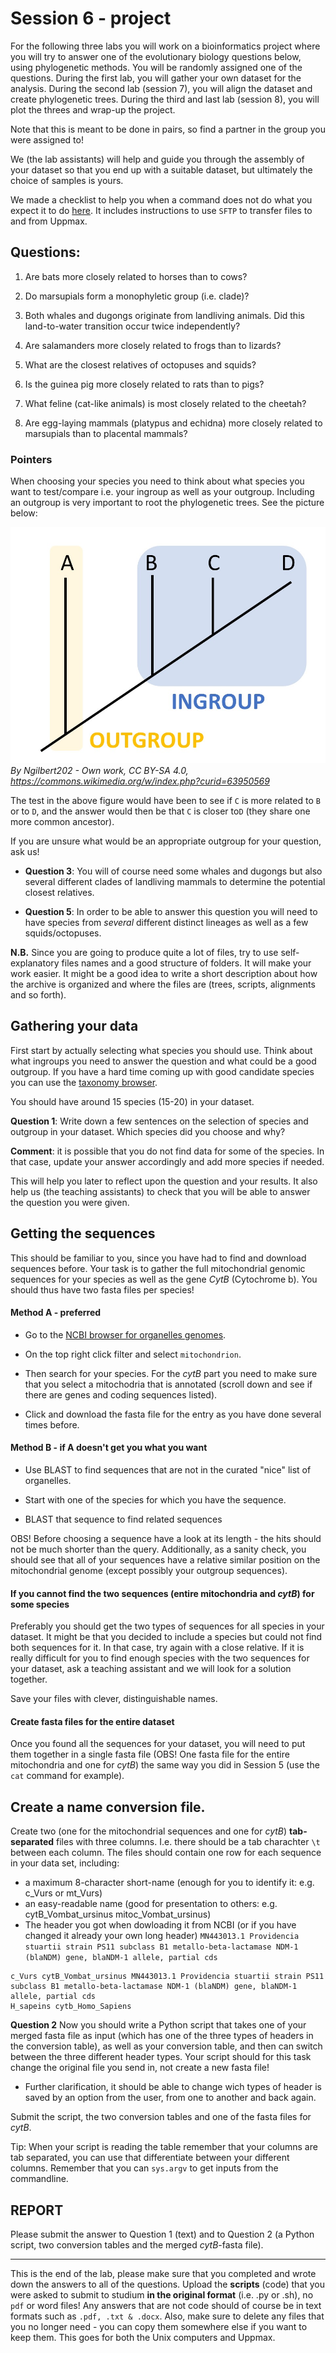 # Session 6 - project
For the following three labs you will work on a bioinformatics project where you will try to answer one of the evolutionary biology questions below, using phylogenetic methods. You will be randomly assigned one of the questions. During the first lab, you will gather your own dataset for the analysis. During the second lab (session 7), you will align the dataset and create phylogenetic trees. During the third and last lab (session 8), you will plot the threes and wrap-up the project.

Note that this is meant to be done in pairs, so find a partner in the group you were assigned to!

We (the lab assistants) will help and guide you through the assembly of your dataset so that you end up with a suitable dataset, but ultimately the choice of samples is yours. 

We made a checklist to help you when a command does not do what you expect it to do [here](Troubleshooting_checklist.md). It includes instructions to use `SFTP` to transfer files to and from Uppmax.


## Questions:
1. Are bats more closely related to horses than to cows?
  
2. Do marsupials form a monophyletic group (i.e. clade)?

3. Both whales and dugongs originate from landliving animals. Did this land-to-water transition occur twice independently?

4. Are salamanders more closely related to frogs than to lizards?

5. What are the closest relatives of octopuses and squids?

6. Is the guinea pig more closely related to rats than to pigs?

7. What feline (cat-like animals) is most closely related to the cheetah?

8. Are egg-laying mammals (platypus and echidna) more closely related to marsupials than to placental mammals?


### Pointers

When choosing your species you need to think about what species you want to test/compare i.e. your ingroup as well as your outgroup. Including an outgroup is very important to root the phylogenetic trees. See the picture below: 

![](Figures/Outgroup.jpg)
_By Ngilbert202 - Own work, CC BY-SA 4.0, https://commons.wikimedia.org/w/index.php?curid=63950569_

The test in the above figure would have been to see if `C` is more related to `B` or to `D`, and the answer would then be that `C` is closer to`D` (they share one more common ancestor). 

If you are unsure what would be an appropriate outgroup for your question, ask us!

* **Question 3**: You will of course need some whales and dugongs but also several different clades of landliving mammals to determine the potential closest relatives.

* **Question 5**:  In order to be able to answer this question you will need to have species from _several_ different distinct lineages as well as a few squids/octopuses. 


**N.B.** Since you are going to produce quite a lot of files, try to use self-explanatory files names and a good structure of folders. It will make your work easier. It might be a good idea to write a short description about how the archive is organized and where the files are (trees, scripts, alignments and so forth).


## Gathering your data

First start by actually selecting what species you should use. Think about what ingroups you need to answer the question and what could be a good outgroup. 
If you have a hard time coming up with good candidate species you can use the [taxonomy browser](https://www.ncbi.nlm.nih.gov/Taxonomy/Browser/wwwtax.cgi?mode=Root).

You should have around 15 species (15-20) in your dataset. 

**Question 1**: Write down a few sentences on the selection of species and outgroup in your dataset. Which species did you choose and why?

**Comment**: it is possible that you do not find data for some of the species. In that case, update your answer accordingly and add more species if needed.

This will help you later to reflect upon the question and your results. It also help us (the teaching assistants) to check that you will be able to answer the question you were given.


## Getting the sequences
This should be familiar to you, since you have had to find and download sequences before.
Your task is to gather the full mitochondrial genomic sequences for your species as well as the gene *CytB* (Cytochrome b). You should thus have two fasta files per species!

#### Method A - preferred
* Go to the [NCBI browser for organelles genomes](https://www.ncbi.nlm.nih.gov/genome/browse#!/organelles/). 

* On the top right click filter and select `mitochondrion`.
* Then search for your species. For the *cytB* part you need to make sure that you select a mitochodria that is annotated (scroll down and see if there are genes and coding sequences listed).

* Click and download the fasta file for the entry as you have done several times before. 


#### Method B - if A doesn't get you what you want

* Use BLAST to find sequences that are not in the curated "nice" list of organelles. 

* Start with one of the species for which you have the sequence. 

* BLAST that sequence to find related sequences 

OBS! Before choosing a sequence have a look at its length - the hits should not be much shorter than the query. Additionally, as a sanity check, you should see that all of your sequences have a relative similar position on the mitochondrial genome (except possibly your outgroup sequences).

#### If you cannot find the two sequences (entire mitochondria and *cytB*) for some species

Preferably you should get the two types of sequences for all species in your dataset. It might be that you decided to include a species but could not find both sequences for it. In that case, try again with a close relative. If it is really difficult for you to find enough species with the two sequences for your dataset, ask a teaching assistant and we will look for a solution together.

Save your files with clever, distinguishable names.

#### Create fasta files for the entire dataset

Once you found all the sequences for your dataset, you will need to put them together in a single fasta file (OBS! One fasta file for the entire mitochondria and one for *cytB*) the same way you did in Session 5 (use the `cat` command for example).

## Create a name conversion file.

Create two (one for the mitochondrial sequences and one for *cytB*) **tab-separated** files with three columns. I.e. there should be a tab charachter `\t` between each column.
The files should contain one row for each sequence in your data set, including: 

 * a maximum 8-character short-name (enough for you to identify it: e.g. c\_Vurs or mt\_Vurs)
 * an easy-readable name (good for presentation to others: e.g. cytB\_Vombat\_ursinus mitoc\_Vombat\_ursinus)
 * The header you got when dowloading it from NCBI (or if you have changed it already your own long header)
  `MN443013.1 Providencia stuartii strain PS11 subclass B1 metallo-beta-lactamase NDM-1 (blaNDM) gene, blaNDM-1 allele, partial cds`
  
  ```
  c_Vurs cytB_Vombat_ursinus MN443013.1 Providencia stuartii strain PS11 subclass B1 metallo-beta-lactamase NDM-1 (blaNDM) gene, blaNDM-1 allele, partial cds
  H_sapeins cytb_Homo_Sapiens 
  
  ```


**Question 2** Now you should write a Python script that takes one of your merged fasta file as input (which has one of the three types of headers in the conversion table), as well as your conversion table, and then can switch between the three different header types. Your script should for this task change the original file you send in, not create a new fasta file!


* Further clarification, it should be able to change wich types of header is saved by an option from the user, from one to another and back again.



Submit the script, the two conversion tables and one of the fasta files for *cytB*.

Tip: When your script is reading the table remember that your columns are tab separated, you can use that differentiate between your different columns. 
Remember that you can `sys.argv` to get inputs from the commandline.


## REPORT

Please submit the answer to Question 1 (text) and to Question 2 (a Python script, two conversion tables and the merged *cytB*-fasta file).

---

This is the end of the lab, please make sure that you completed and wrote down the answers to all of the questions.
Upload the **scripts** (code) that you were asked to submit to studium **in the original format** (i.e. .py or .sh), no `pdf` or word files! Any answers that are not code should of course be in text formats such as `.pdf, .txt & .docx`.
Also, make sure to delete any files that you no longer need - you can copy them somewhere else if you want to keep them. This goes for both the Unix computers and Uppmax.
